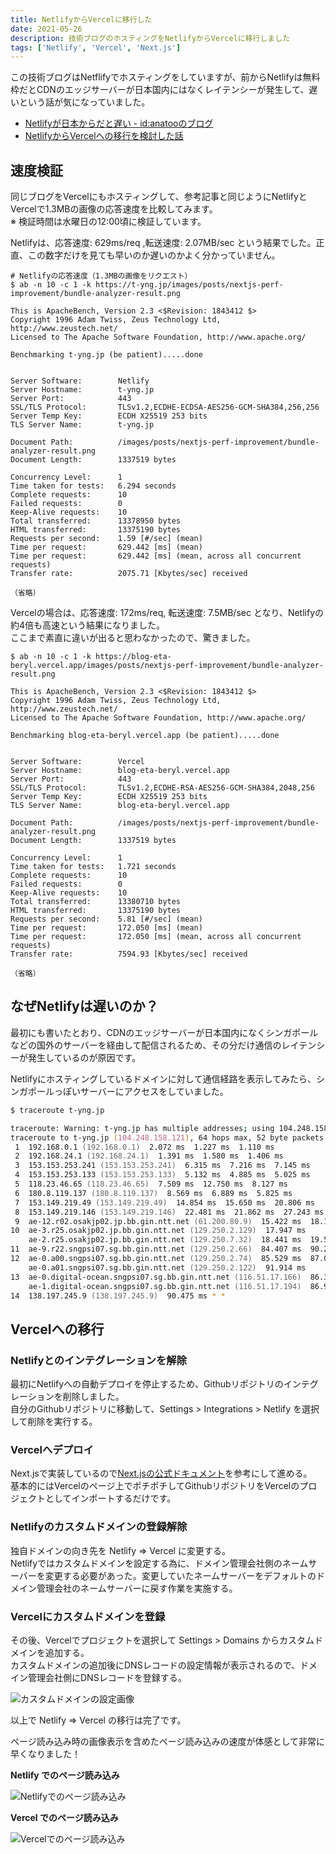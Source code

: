 ```yaml
---
title: NetlifyからVercelに移行した
date: 2021-05-26
description: 技術ブログのホスティングをNetlifyからVercelに移行しました
tags: ['Netlify', 'Vercel', 'Next.js']
---
```


この技術ブログはNetflifyでホスティングをしていますが、前からNetlifyは無料枠だとCDNのエッジサーバーが日本国内にはなくレイテンシーが発生して、遅いという話が気になっていました。

- [Netlifyが日本からだと遅い \- id:anatooのブログ](https://blog.anatoo.jp/2020-08-03)
- [NetlifyからVercelへの移行を検討した話](https://www.suzu6.net/posts/268-blog-server/) 

## 速度検証
同じブログをVercelにもホスティングして、参考記事と同じようにNetlifyとVercelで1.3MBの画像の応答速度を比較してみます。  
※ 検証時間は水曜日の12:00頃に検証しています。

Netlifyは、応答速度: 629ms/req ,転送速度: 2.07MB/sec という結果でした。正直、この数字だけを見ても早いのか遅いのかよく分かっていません。

```
# Netlifyの応答速度（1.3MBの画像をリクエスト）
$ ab -n 10 -c 1 -k https://t-yng.jp/images/posts/nextjs-perf-improvement/bundle-analyzer-result.png

This is ApacheBench, Version 2.3 <$Revision: 1843412 $>
Copyright 1996 Adam Twiss, Zeus Technology Ltd, http://www.zeustech.net/
Licensed to The Apache Software Foundation, http://www.apache.org/

Benchmarking t-yng.jp (be patient).....done


Server Software:        Netlify
Server Hostname:        t-yng.jp
Server Port:            443
SSL/TLS Protocol:       TLSv1.2,ECDHE-ECDSA-AES256-GCM-SHA384,256,256
Server Temp Key:        ECDH X25519 253 bits
TLS Server Name:        t-yng.jp

Document Path:          /images/posts/nextjs-perf-improvement/bundle-analyzer-result.png
Document Length:        1337519 bytes

Concurrency Level:      1
Time taken for tests:   6.294 seconds
Complete requests:      10
Failed requests:        0
Keep-Alive requests:    10
Total transferred:      13378950 bytes
HTML transferred:       13375190 bytes
Requests per second:    1.59 [#/sec] (mean)
Time per request:       629.442 [ms] (mean)
Time per request:       629.442 [ms] (mean, across all concurrent requests)
Transfer rate:          2075.71 [Kbytes/sec] received

（省略）
```

Vercelの場合は、応答速度: 172ms/req, 転送速度: 7.5MB/sec となり、Netlifyの約4倍も高速という結果になりました。  
ここまで素直に違いが出ると思わなかったので、驚きました。

```
$ ab -n 10 -c 1 -k https://blog-eta-beryl.vercel.app/images/posts/nextjs-perf-improvement/bundle-analyzer-result.png

This is ApacheBench, Version 2.3 <$Revision: 1843412 $>
Copyright 1996 Adam Twiss, Zeus Technology Ltd, http://www.zeustech.net/
Licensed to The Apache Software Foundation, http://www.apache.org/

Benchmarking blog-eta-beryl.vercel.app (be patient).....done


Server Software:        Vercel
Server Hostname:        blog-eta-beryl.vercel.app
Server Port:            443
SSL/TLS Protocol:       TLSv1.2,ECDHE-RSA-AES256-GCM-SHA384,2048,256
Server Temp Key:        ECDH X25519 253 bits
TLS Server Name:        blog-eta-beryl.vercel.app

Document Path:          /images/posts/nextjs-perf-improvement/bundle-analyzer-result.png
Document Length:        1337519 bytes

Concurrency Level:      1
Time taken for tests:   1.721 seconds
Complete requests:      10
Failed requests:        0
Keep-Alive requests:    10
Total transferred:      13380710 bytes
HTML transferred:       13375190 bytes
Requests per second:    5.81 [#/sec] (mean)
Time per request:       172.050 [ms] (mean)
Time per request:       172.050 [ms] (mean, across all concurrent requests)
Transfer rate:          7594.93 [Kbytes/sec] received

（省略）
 ```

## なぜNetlifyは遅いのか？
最初にも書いたとおり、CDNのエッジサーバーが日本国内になくシンガポールなどの国外のサーバーを経由して配信されるため、その分だけ通信のレイテンシーが発生しているのが原因です。

Netlifyにホスティングしているドメインに対して通信経路を表示してみたら、シンガポールっぽいサーバーにアクセスをしていました。

```zsh
$ traceroute t-yng.jp

traceroute: Warning: t-yng.jp has multiple addresses; using 104.248.158.121
traceroute to t-yng.jp (104.248.158.121), 64 hops max, 52 byte packets
 1  192.168.0.1 (192.168.0.1)  2.072 ms  1.227 ms  1.110 ms
 2  192.168.24.1 (192.168.24.1)  1.391 ms  1.580 ms  1.406 ms
 3  153.153.253.241 (153.153.253.241)  6.315 ms  7.216 ms  7.145 ms
 4  153.153.253.133 (153.153.253.133)  5.132 ms  4.885 ms  5.025 ms
 5  118.23.46.65 (118.23.46.65)  7.509 ms  12.750 ms  8.127 ms
 6  180.8.119.137 (180.8.119.137)  8.569 ms  6.889 ms  5.825 ms
 7  153.149.219.49 (153.149.219.49)  14.854 ms  15.650 ms  20.806 ms
 8  153.149.219.146 (153.149.219.146)  22.481 ms  21.862 ms  27.243 ms
 9  ae-12.r02.osakjp02.jp.bb.gin.ntt.net (61.200.80.9)  15.422 ms  18.149 ms  23.293 ms
10  ae-3.r25.osakjp02.jp.bb.gin.ntt.net (129.250.2.129)  17.947 ms
    ae-2.r25.osakjp02.jp.bb.gin.ntt.net (129.250.7.32)  18.441 ms  19.506 ms
11  ae-9.r22.sngpsi07.sg.bb.gin.ntt.net (129.250.2.66)  84.407 ms  90.269 ms  88.346 ms
12  ae-0.a00.sngpsi07.sg.bb.gin.ntt.net (129.250.2.74)  85.529 ms  87.029 ms
    ae-0.a01.sngpsi07.sg.bb.gin.ntt.net (129.250.2.122)  91.914 ms
13  ae-0.digital-ocean.sngpsi07.sg.bb.gin.ntt.net (116.51.17.166)  86.345 ms
    ae-1.digital-ocean.sngpsi07.sg.bb.gin.ntt.net (116.51.17.194)  86.923 ms  88.386 ms
14  138.197.245.9 (138.197.245.9)  90.475 ms * *
```

## Vercelへの移行
### Netlifyとのインテグレーションを解除
最初にNetlifyへの自動デプロイを停止するため、Githubリポジトリのインテグレーションを削除しました。  
自分のGithubリポジトリに移動して、Settings > Integrations > Netlify を選択して削除を実行する。

### Vercelへデプロイ
Next.jsで実装しているので[Next.jsの公式ドキュメント](https://nextjs.org/docs/deployment#vercel-recommended)を参考にして進める。  
基本的にはVercelのページ上でポチポチしてGithubリポジトリをVercelのプロジェクトとしてインポートするだけです。

### Netlifyのカスタムドメインの登録解除
独自ドメインの向き先を Netlify => Vercel に変更する。  
Netlifyではカスタムドメインを設定する為に、ドメイン管理会社側のネームサーバーを変更する必要があった。変更していたネームサーバーをデフォルトのドメイン管理会社のネームサーバーに戻す作業を実施する。  

### Vercelにカスタムドメインを登録
その後、Vercelでプロジェクトを選択して Settings > Domains からカスタムドメインを追加する。  
カスタムドメインの追加後にDNSレコードの設定情報が表示されるので、ドメイン管理会社側にDNSレコードを登録する。

![カスタムドメインの設定画像](/images/posts/netlify-to-vercel/vercel-domains-settings.png)

以上で Netlify => Vercel の移行は完了です。

ページ読み込み時の画像表示を含めたページ読み込みの速度が体感として非常に早くなりました！

**Netlify でのページ読み込み**

![Netlifyでのページ読み込み](/images/posts/netlify-to-vercel/netlify.gif)

**Vercel でのページ読み込み**

![Vercelでのページ読み込み](/images/posts/netlify-to-vercel/vercel.gif)